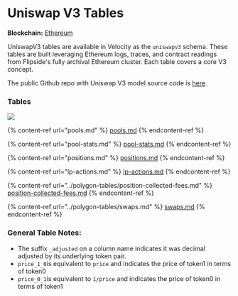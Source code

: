 # Uniswap V3 Tables

**Blockchain:** [Ethereum](https://ethereum.org/en/)

UniswapV3 tables are available in Velocity as the `uniswapv3` schema. These tables are built leveraging Ethereum logs, traces, and contract readings from Flipside's fully archival Ethereum cluster. Each table covers a core V3 concept.&#x20;

The public Github repo with Uniswap V3 model source code is [here](https://github.com/FlipsideCrypto/sql\_models/tree/main/models/uniswapv3/eth\_mainnet).

### Tables

![](<../../../.gitbook/assets/Uniswap V3 - Copy of uniswapv3 silver\_tables.png>)

{% content-ref url="pools.md" %}
[pools.md](pools.md)
{% endcontent-ref %}

{% content-ref url="pool-stats.md" %}
[pool-stats.md](pool-stats.md)
{% endcontent-ref %}

{% content-ref url="positions.md" %}
[positions.md](positions.md)
{% endcontent-ref %}

{% content-ref url="lp-actions.md" %}
[lp-actions.md](lp-actions.md)
{% endcontent-ref %}

{% content-ref url="../polygon-tables/position-collected-fees.md" %}
[position-collected-fees.md](../polygon-tables/position-collected-fees.md)
{% endcontent-ref %}

{% content-ref url="../polygon-tables/swaps.md" %}
[swaps.md](../polygon-tables/swaps.md)
{% endcontent-ref %}



### **General Table Notes:**

* The suffix `_adjusted` on a column name indicates it was decimal adjusted by its underlying token pair.
* `price_1_0`is equivalent to `price` and indicates the price of token1 in terms of token0
* `price_0_1`is equivalent to `1/price` and indicates the price of token0 in terms of token1

